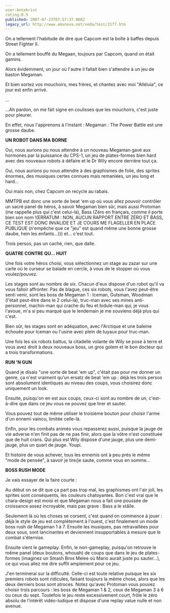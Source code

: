 ```yaml
---
user:Antekrist
rating:0.5
published: 2007-07-23T07:57:37.000Z
legacy_url: http://www.emunova.net/veda/test/2177.htm
---
```

On a tellement l'habitude de dire que Capcom est la boîte à baffes depuis Street Fighter II.  

On a tellement bouffé du Megaan, toujours par Capcom, quand on était gamins.  

Alors évidemment, un jour où l'autre il fallait bien s'attendre à un jeu de baston Megaman.  

Et bien sortez vos mouchoirs, mes frères, et chantez avec moi "Alléluia", ce jour est enfin arrivé.  

...  

...Ah pardon, on me fait signe en coulisses que les mouchoirs, c'est juste pour pleurer.  

En effet, nous l'apprenons à l'instant : Megaman : The Power Battle est une grosse daube.  

  

**UN ROBOT DANS MA BORNE**  

Oui, nous aurions pu nous attendre à un nouveau Megaman gavé aux hormones par la puissance du CPS-1, un jeu de plates-formes bien hard avec des nouveaux robots à défaire et le Dr Wily encore derrière tout ça.  

Oui, nous aurions pu nous attendre à des graphismes de folie, des sprites énormes, des musiques certes connues mais remaniées, un jeu long et hard...  

Oui mais non, chez Capcom on recycle au rabais.  

  

MMTPB est donc une sorte de beat 'em up où vous allez pouvoir contrôler un sacré panel de héros, à savoir Megaman bien sûr, mais aussi Protoman (me rappelle plus qui c'est celui-là), Bass (Zéro en français, comme il porte bien son nom !(ERRATUM : NON, AUCUN RAPPORT ENTRE ZÉRO ET BASS, CE TEST EST DONC INVALIDE ET JE COURS ME FLAGELLER EN PLACE PUBLIQUE (n'empêche que ce "jeu" est quand même une bonne grosse daube, hein les enfants...))) et... c'est tout.  

Trois persos, pas un caché, rien, que dalle.  

  

**QUATRE CONTRE QU... HUIT**  

Une fois votre héros choisi, vous sélectionnez un stage au zazar sur une carte où le curseur se balade en cercle, à vous de le stopper où vous voulez/pouvez.  

Les stages sont au nombre de six. Chacun d'eux dispose d'un robot qu'il va vous falloir affronter. Pas de blague, ces six robots, vous l'avez peut-être senti venir, sont les boss de Megaman 1 : Iceman, Gutsman, Woodman (l'était peut-être dans le 2 celui-là), truc-man avec ses mines anti-personnel, machin-man qui crache du feu et bidule-man qui, je vous l'avoue, m'a si peu marqué que le lendemain je me souviens déjà plus qui c'est.  

Bien sûr, les stages sont en adéquation, avec l'Arctique et une baleine échouée pour Iceman ou l'usine avec plein de tuyaux pour truc-man.  

Une fois les six robots battus, la citadelle volante de Wily se pose à terre et vous avez droit à deux nouveaux boss, un gros golem et le bon docteur qui a trois transformations.  

  

**RUN 'N GUN**  

Quand je disais "une sorte de beat 'em up", c'était pas pour me donner un genre, ça n'est vraiment qu'un ersatz de beat 'em up : déjà les trois persos sont absolument identiques au niveau des coups, vous choisirez donc uniquement un look.  

Ensuite, puisqu'on en est aux coups, ceux-ci sont au nombre de un, c'est-à-dire que dans ce jeu vous ne pouvez que tirer et sauter.  

Vous pouvez tout de même utiliser le troisième bouton pour choisir l'arme d'un ennemi vaincu, limitée celle-là.  

Enfin, pour les combats animés vous repasserez aussi, puisque la jauge de vie adverse n'en finit pas de ne pas finir, alors que la vôtre n'est constituée que de huit crans. Qui plus est Wily dispose d'une jauge, plus une demi-jauge, plus un quart de jauge. Youpi.  

Et histoire de vous achever, tous les ennemis ont à peu près le même "mode de pensée", à savoir je tire/je saute, comme vous en somme...  

  

**BOSS RUSH MODE**  

Je vais essayer de la faire courte :  

Au début on se dit que ça part pas trop mal, les graphismes ont l'air joli, les sprites sont conséquents, les couleurs chatoyantes. Bon c'est vrai que le chara-design est moisi et que Megaman nous a fait une poussée de croissance assez incroyable, mais pas grave : Bass a le stâïle.  

Seulement là où les choses se corsent, c'est quand on commence à jouer : déjà le style de jeu est complètement à l'ouest, c'est finalement un mode boss rush de Megaman 1 à 7\. Ensuite les musiques, pas retravaillées pour deux sous, sont lancinantes et deviennent insupportables à mesure que le combat s'éternise.  

Ensuite vient le gameplay. Enfin, le non-gameplay, puisqu'on retrouve le même panel (deux boutons, whouah) de coups que dans le jeu de plates-formes (imaginez un Smash Bros Melee où Mario aurait juste pu sauter...), ce qui vous allez me dire suffit amplement pour ce jeu.  

J'en terminerai sur la difficulté. Celle-ci est toute relative puisque les six premiers robots sont ridicules, faisant toujours la même chose, alors que les deux derniers boss sont atroces. Notez qu'avec Protoman vous pouvez choisir trois parcours : les boss de Megaman 1 & 2, ceux de Megaman 3 à 6 ou ceux du sept. Toutefois le jeu reste excessivement court, frôle le zéro absolu de l'intérêt vidéo-ludique et dispose d'une replay value nulle et non avenue.
